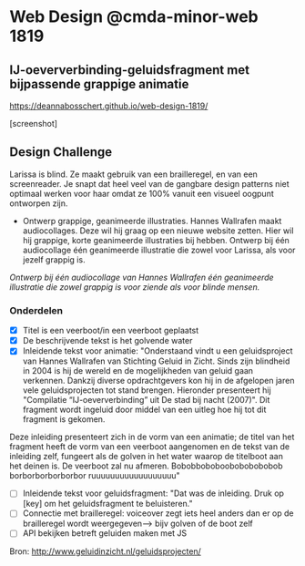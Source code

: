 # Web Design @cmda-minor-web 1819
## IJ-oeververbinding-geluidsfragment met bijpassende grappige animatie
https://deannabosschert.github.io/web-design-1819/

[screenshot]

## Design Challenge
Larissa is blind. Ze maakt gebruik van een brailleregel, en van een screenreader. Je snapt dat heel veel van de gangbare design patterns niet optimaal werken voor haar omdat ze 100% vanuit een visueel oogpunt ontworpen zijn.

- Ontwerp grappige, geanimeerde illustraties.
Hannes Wallrafen maakt audiocollages. Deze wil hij graag op een nieuwe website zetten. Hier wil hij grappige, korte geanimeerde illustraties bij hebben. Ontwerp bij één audiocollage één geanimeerde illustratie die zowel voor Larissa, als voor jezelf grappig is.

*Ontwerp bij één audiocollage van Hannes Wallrafen één geanimeerde illustratie die zowel grappig is voor ziende als voor blinde mensen.*

### Onderdelen
- [x] Titel is een veerboot/in een veerboot geplaatst
- [x] De beschrijvende tekst is het golvende water
- [x] Inleidende tekst voor animatie: "Onderstaand vindt u een geluidsproject van Hannes Wallrafen van Stichting Geluid in Zicht. Sinds zijn blindheid in 2004 is hij de wereld en de mogelijkheden van geluid gaan verkennen. Dankzij diverse opdrachtgevers kon hij in de afgelopen jaren vele geluidsprojecten tot stand brengen. Hieronder presenteert hij "Compilatie “IJ-oeververbinding” uit De stad bij nacht (2007)". Dit fragment wordt ingeluid door middel van een uitleg hoe hij tot dit fragment is gekomen.

Deze inleiding presenteert zich in de vorm van een animatie; de titel van het fragment heeft de vorm van een veerboot aangenomen en de tekst van de inleiding zelf, fungeert als de golven in het water waarop de titelboot aan het deinen is. De veerboot zal nu afmeren. Bobobboboboobobobobobob borborborborborbor ruuuuuuuuuuuuuuuuuu"
- [ ] Inleidende tekst voor geluidsfragment: "Dat was de inleiding. Druk op [key] om het geluidsfragment te beluisteren."
- [ ] Connectie met brailleregel: voiceover zegt iets heel anders dan er op de brailleregel wordt weergegeven--> bijv golven of de boot zelf
- [ ] API bekijken betreft geluiden maken met JS

Bron: http://www.geluidinzicht.nl/geluidsprojecten/

